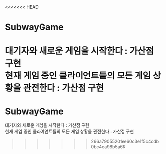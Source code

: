 <<<<<<< HEAD
# SubwayGame

대기자와 새로운 게임을 시작한다 : 가산점 구현 \
현재 게임 중인 클라이언트들의 모든 게임 상황을 관전한다 : 가산점 구현
=======
# SubwayGame

대기자와 새로운 게임을 시작한다 : 가산점 구현 \
현재 게임 중인 클라이언트들의 모든 게임 상황을 관전한다 : 가산점 구현
>>>>>>> 266a79055201ee60c3e1f5c4cdb0bc4ea98b5a68
